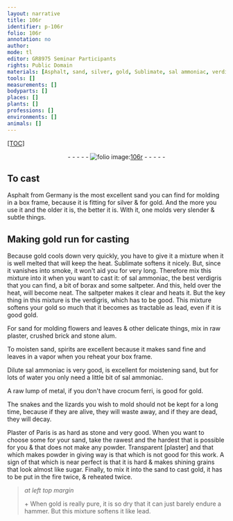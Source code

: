 ```yaml
---
layout: narrative
title: 106r
identifier: p-106r
folio: 106r
annotation: no
author:
mode: tl
editor: GR8975 Seminar Participants
rights: Public Domain
materials: [Asphalt, sand, silver, gold, Sublimate, sal ammoniac, verdigris, borax, saltpeter, plaster, brick, stone alum, spirits, Dilute sal ammoniac, water, metal, crocum ferri, Plaster of Paris, fire, lead]
tools: []
measurements: []
bodyparts: []
places: []
plants: []
professions: []
environments: []
animals: []
---
```


<p><a href="{{ site.baseurl }}/diplomatic/">[TOC]</a></p><div class="folio" align="center">- - - - - <a href="http://gallica.bnf.fr/ark:/12148/btv1b10500001g/f217.image" target="_blank"><img src="https://cu-mkp.github.io/2017-workshop-edition/assets/photo-icon.png" alt="folio image: " style="display:inline-block; margin-bottom:-3px;"/>106r</a> - - - - - </div>  
  

## To cast

 
<span class="m">Asphalt</span> from Germany is the most excellent <span class="m">sand</span> you can find for molding in a box frame, because it is fitting for <span class="m">silver</span> & for <span class="m">gold</span>. And the more you use it and the older it is, the better it is. With it, one molds very slender & subtle things.
 
 
  

## Making <span class="m">gold</span> run for casting

 
Because <span class="m">gold</span> cools down very quickly, you have to give it a mixture when it is well melted that will keep the heat. <span class="m">Sublimate</span> softens it nicely. But, since it vanishes into smoke, it won't aid you for very long. Therefore mix this mixture into it when you want to cast it: of <span class="m">sal ammoniac</span>, the best <span class="m">verdigris</span> that you can find, a bit of <span class="m">borax</span> and some <span class="m">saltpeter</span>. And this, held over the heat, will become neat. The <span class="m">saltpeter</span> makes it clear and heats it. But the key thing in this mixture is the <span class="m">verdigris</span>, which has to be good. This mixture softens your <span class="m">gold</span> so much that it becomes as tractable as lead, even if it is good <span class="m">gold</span>.
 
For <span class="m">sand</span> for molding flowers and leaves & other delicate things, mix in raw <span class="m">plaster</span>, crushed <span class="m">brick</span> and <span class="m">stone alum</span>.
 
To moisten <span class="m">sand</span>, <span class="m">spirits</span> are excellent because it makes <span class="m">sand</span> fine and leaves in a vapor when you reheat your box frame.
 
<span class="m">Dilute sal ammoniac</span> is very good, is excellent for moistening <span class="m">sand</span>, but for lots of <span class="m">water</span> you only need a little bit of <span class="m">sal ammoniac</span>.
 
A raw lump of <span class="m">metal</span>, if you don't have <span class="m">crocum ferri</span>, is good for <span class="m">gold</span>.
 
The snakes and the lizards you wish to mold should not be kept for a long time, because if they are alive, they will waste away, and if they are dead, they will decay.
 
<span class="m">Plaster of Paris</span> is as hard as stone and very good. When you want to choose some for your <span class="m">sand</span>, take the rawest and the hardest that is possible for you & that does not make any powder. Transparent [<span class="m">plaster</span>] and that which makes powder in giving way is that which is not good for this work. A sign of that which is near perfect is that it is hard & makes shining grains that look almost like sugar. Finally, to mix it into the <span class="m">sand</span> to cast <span class="m">gold</span>, it has to be put in the <span class="m">fire</span> twice, & reheated twice.
 
> *at left top margin*
> 
> 
>   \+ When <span class="m">gold</span> is really pure, it is so dry that it can just barely endure a hammer. But this mixture softens it like <span class="m">lead</span>.
 

